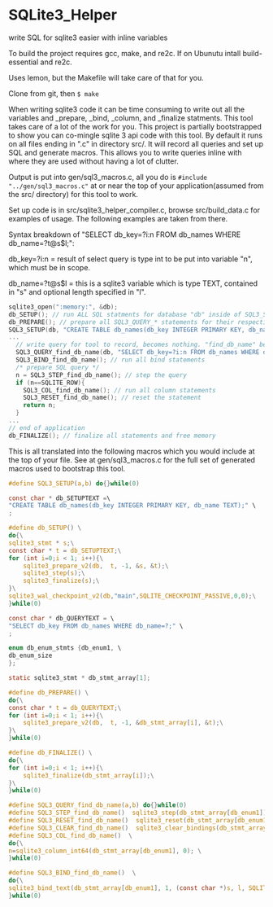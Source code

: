 # SQLite3_Helper
write SQL for sqlite3 easier with inline variables

To build the project requires gcc, make, and re2c. If on Ubunutu intall build-essential and re2c.

Uses lemon, but the Makefile will take care of that for you.

Clone from git, then `$ make`

When writing sqlite3 code it can be time consuming to write out all the variables and _prepare, _bind, _column, and _finalize statments.
This tool takes care of a lot of the work for you.
This project is partially bootstrapped to show you can co-mingle sqlite 3 api code with this tool.
By default it runs on all files ending in ".c" in directory src/. It will record all queries and set up SQL and generate macros. This allows you to write queries inline with where they are used without having a lot of clutter.

Output is put into gen/sql3_macros.c, all you do is `#include "../gen/sql3_macros.c"` at or near the top of your application(assumed from the src/ directory) for this tool to work.

Set up code is in src/sqlite3_helper_compiler.c, browse src/build_data.c for examples of usage. 
The following examples are taken from there.

Syntax breakdown of "SELECT db_key=?i:n FROM db_names WHERE db_name=?t@s$l;": 

db_key=?i:n = result of select query is type int to be put into variable "n", which must be in scope.

db_name=?t@s$l = this is a sqlite3 variable which is type TEXT, contained in "s" and optional length specified in "l".

```c
sqlite3_open(":memory:", &db);
db_SETUP(); // run ALL SQL statments for database "db" inside of SQL3_SETUP's
db_PREPARE(); // prepare all SQL3_QUERY_* statements for their respective databases.
SQL3_SETUP(db, "CREATE TABLE db_names(db_key INTEGER PRIMARY KEY, db_name TEXT);");
...
  // write query for tool to record, becomes nothing. "find_db_name" becomes the unique query name.
  SQL3_QUERY_find_db_name(db, "SELECT db_key=?i:n FROM db_names WHERE db_name=?t@s$l;"); 
  SQL3_BIND_find_db_name(); // run all bind statements
  /* prepare SQL query */
  n = SQL3_STEP_find_db_name(); // step the query
  if (n==SQLITE_ROW){ 
    SQL3_COL_find_db_name(); // run all column statements
    SQL3_RESET_find_db_name(); // reset the statement
    return n;
  }
...
// end of application
db_FINALIZE(); // finalize all statements and free memory
```

This is all translated into the following macros which you would include at the top of your file. See at gen/sql3_macros.c for the full set of generated macros used to bootstrap this tool.

```c
#define SQL3_SETUP(a,b) do{}while(0)

const char * db_SETUPTEXT =\
"CREATE TABLE db_names(db_key INTEGER PRIMARY KEY, db_name TEXT);" \
;

#define db_SETUP() \
do{\
sqlite3_stmt * s;\
const char * t = db_SETUPTEXT;\
for (int i=0;i < 1; i++){\
	sqlite3_prepare_v2(db,  t, -1, &s, &t);\
	sqlite3_step(s);\
	sqlite3_finalize(s);\
}\
sqlite3_wal_checkpoint_v2(db,"main",SQLITE_CHECKPOINT_PASSIVE,0,0);\
}while(0)

const char * db_QUERYTEXT = \
"SELECT db_key FROM db_names WHERE db_name=?;" \
;

enum db_enum_stmts {db_enum1, \
db_enum_size
};

static sqlite3_stmt * db_stmt_array[1];

#define db_PREPARE() \
do{\
const char * t = db_QUERYTEXT;\
for (int i=0;i < 1; i++){\
	sqlite3_prepare_v2(db,  t, -1, &db_stmt_array[i], &t);\
}\
}while(0)

#define db_FINALIZE() \
do{\
for (int i=0;i < 1; i++){\
	sqlite3_finalize(db_stmt_array[i]);\
}\
}while(0)

#define SQL3_QUERY_find_db_name(a,b) do{}while(0)
#define SQL3_STEP_find_db_name()  sqlite3_step(db_stmt_array[db_enum1])
#define SQL3_RESET_find_db_name()  sqlite3_reset(db_stmt_array[db_enum1])
#define SQL3_CLEAR_find_db_name()  sqlite3_clear_bindings(db_stmt_array[db_enum1])
#define SQL3_COL_find_db_name()  \
do{\
n=sqlite3_column_int64(db_stmt_array[db_enum1], 0); \
}while(0)

#define SQL3_BIND_find_db_name()  \
do{\
sqlite3_bind_text(db_stmt_array[db_enum1], 1, (const char *)s, l, SQLITE_STATIC); \
}while(0)
```
